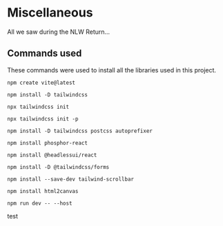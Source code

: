 # Miscellaneous

All we saw during the NLW Return...

## Commands used

These commands were used to install all the libraries used in this project.

`npm create vite@latest`

`npm install -D tailwindcss`

`npx tailwindcss init`

`npx tailwindcss init -p`

`npm install -D tailwindcss postcss autoprefixer`

`npm install phosphor-react`

`npm install @headlessui/react`

`npm install -D @tailwindcss/forms`

`npm install --save-dev tailwind-scrollbar`

`npm install html2canvas`

`npm run dev -- --host`

test